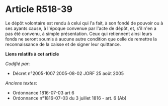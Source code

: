 # Article R518-39

Le dépôt volontaire est rendu à celui qui l'a fait, à son fondé de pouvoir ou à ses ayants cause, à l'époque convenue par
l'acte de dépôt, et, s'il n'en a pas été convenu, à simple présentation. Ceux qui retiennent ainsi leurs fonds ne seront
soumis à aucune autre condition que celle de remettre la reconnaissance de la caisse et de signer leur quittance.

**Liens relatifs à cet article**

_Codifié par_:

  - Décret n°2005-1007 2005-08-02 JORF 25 août 2005

_Anciens textes_:

  - Ordonnance 1816-07-03 art 6
  - Ordonnance n°1816-07-03 du 3 juillet 1816 - art. 6 (Ab)
